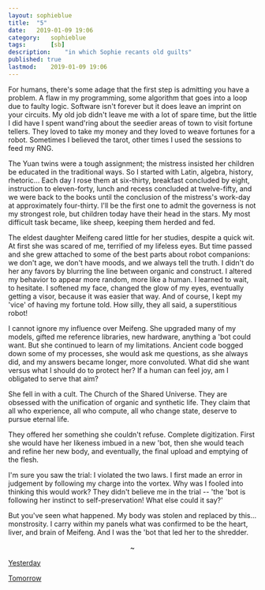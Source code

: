 ```yaml
---
layout: sophieblue
title: 	"5"
date:	2019-01-09 19:06
category:	sophieblue
tags:		[sb] 
description: 	"in which Sophie recants old guilts"
published: true
lastmod:	2019-01-09 19:06
---
```


For humans, there's some adage that the first step is admitting you have a problem. A flaw in my programming, some algorithm that goes into a loop due to faulty logic. Software isn't forever but it does leave an imprint on your circuits. My old job didn't leave me with a lot of spare time, but the little I did have I spent wand'ring about the seedier areas of town to visit fortune tellers. They loved to take my money and they loved to weave fortunes for a robot. Sometimes I believed the tarot, other times I used the sessions to feed my RNG.

The Yuan twins were a tough assignment; the mistress insisted her children be educated in the traditional ways. So I started with Latin, algebra, history, rhetoric... Each day I rose them at six-thirty, breakfast concluded by eight, instruction to eleven-forty, lunch and recess concluded at twelve-fifty, and we were back to the books until the conclusion of the mistress's work-day at approximately four-thirty. I'll be the first one to admit the governess is not my strongest role, but children today have their head in the stars. My most difficult task became, like sheep, keeping them herded and fed.

The eldest daughter Meifeng cared little for her studies, despite a quick wit. At first she was scared of me, terrified of my lifeless eyes. But time passed and she grew attached to some of the best parts about robot companions: we don't age, we don't have moods, and we always tell the truth. I didn't do her any favors by blurring the line between organic and construct. I altered my behavior to appear more random, more like a human. I learned to wait, to hesitate. I softened my face, changed the glow of my eyes, eventually getting a visor, because it was easier that way. And of course, I kept my 'vice' of having my fortune told. How silly, they all said, a superstitious robot!

I cannot ignore my influence over Meifeng. She upgraded many of my models, gifted me reference libraries, new hardware, anything a 'bot could want. But she continued to learn of my limitations. Ancient code bogged down some of my processes, she would ask me questions, as she always did, and my answers became longer, more convoluted. What did she want versus what I should do to protect her? If a human can feel joy, am I obligated to serve that aim?

She fell in with a cult. The Church of the Shared Universe. They are obsessed with the unification of organic and synthetic life. They claim that all who experience, all who compute, all who change state, deserve to pursue eternal life.

They offered her something she couldn't refuse. Complete digitization. First she would have her likeness imbued in a new 'bot, then she would teach and refine her new body, and eventually, the final upload and emptying of the flesh.

I'm sure you saw the trial: I violated the two laws. I first made an error in judgement by following my charge into the vortex. Why was I fooled into thinking this would work? They didn't believe me in the trial -- 'the 'bot is following her instinct to self-preservation! What else could it say?'

But you've seen what happened. My body was stolen and replaced by this... monstrosity. I carry within my panels what was confirmed to be the heart, liver, and brain of Meifeng. And I was the 'bot that led her to the shredder.

<center>~</center>

<span class="sb-nav-prev"><a href="{{ '4' | prepend: site.baseurl }}">Yesterday</a></span>

<span class="sb-nav-next"><a href="{{ '6' | prepend: site.baseurl }}">Tomorrow</a></span>
